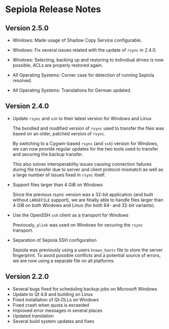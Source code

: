 # Sepiola Release Notes

## Version 2.5.0

* Windows: Made usage of Shadow Copy Service configurable.

* Windows: Fix several issues related with the update of `rsync` in 2.4.0.

* Windows:  Selecting, backing up and restoring to individual drives is now possible,
  ACLs are properly restored again.

* All Operating Systems: Corner case for detection of running Sepiola resolved.

* All Operating Systems: Translations for German updated.


## Version 2.4.0

* Update `rsync` and `ssh` to their latest version for Windows and Linux

  The bundled and modified version of `rsync` used to transfer the files was
  based on an older, patched version of `rsync`.

  By switching to a Cygwin-based `rsync` (and `ssh`) version for Windows,
  we can now provide regular updates for the two tools used to transfer
  and securing the backup transfer.

  This also solves interoperability issues causing connection failures
  during file transfer due to server and client protocol mismatch as well
  as a large number of issues fixed in `rsync` itself.

* Support files larger than 4 GiB on Windows

  Since the previous rsync version was a 32-bit application (and built without
  `LARGEFILE` support), we are finally able to handle files larger than 4 GiB on
  both Windows and Linux (for both 64- and 32-bit variants).

* Use the OpenSSH `ssh` client as a transport for Windows

  Previously, `plink` was used on Windows for securing the `rsync` transport.

* Separation of Sepiola SSH configuration

  Sepiola was previously using a users `known_hosts` file to store the
  server fingerprint. To avoid possible conflicts and a potential source
  of errors, we are now using a separate file on all platforms.


## Version 2.2.0

* Several bugs fixed for scheduling backup jobs on Microsoft Windows
* Update to Qt 4.8 and building on Linux
* Fixed installation of Qt-DLLs on Windows
* Fixed crash when quota is exceeded
* Improved error messages in several places
* Updated translation
* Several build system updates and fixes
